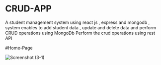 # CRUD-APP
A student management system using react js , express and mongodb , system enables to add student data , update and delete data and perform CRUD operations using MongoDb Perform the crud operations using rest API


#Home-Page


![Screenshot (3-1)](https://user-images.githubusercontent.com/108576677/207951386-d0458b86-8f6a-43e9-b77e-453a634b2401.png)
